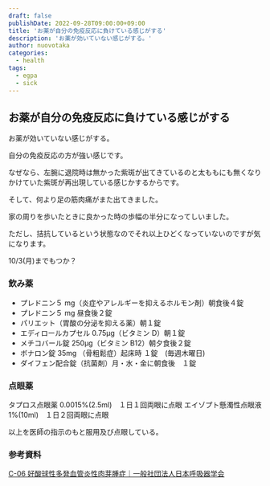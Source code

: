 ```yaml
---
draft: false
publishDate: 2022-09-28T09:00:00+09:00
title: 'お薬が自分の免疫反応に負けている感じがする'
description: 'お薬が効いていない感じがする。'
author: nuovotaka
categories:
  - health
tags:
  - egpa
  - sick
---
```


## お薬が自分の免疫反応に負けている感じがする

お薬が効いていない感じがする。

自分の免疫反応の方が強い感じです。

なぜなら、左腕に退院時は無かった紫斑が出てきているのと太ももにも無くなりかけていた紫斑が再出現している感じかするからです。

そして、何より足の筋肉痛がまた出てきました。

家の周りを歩いたときに良かった時の歩幅の半分になってしいました。

ただし、拮抗しているという状態なのでそれ以上ひどくなっていないのですが気になります。

10/3(月)までもつか？

### 飲み薬

- プレドニン５ mg（炎症やアレルギーを抑えるホルモン剤）朝食後４錠
- プレドニン５ mg 昼食後２錠
- パリエット（胃酸の分泌を抑える薬）朝１錠
- エディロールカプセル 0.75μg（ビタミン D）朝１錠
- メチコバール錠 250μg（ビタミン B12）朝夕食後２錠
- ボナロン錠 35mg （骨粗鬆症）起床時 １錠　(毎週木曜日)
- ダイフェン配合錠（抗菌剤）月・水・金に朝食後　１錠

### 点眼薬

タプロス点眼薬 0.0015%(2.5ml)　１日１回両眼に点眼
エイゾプト懸濁性点眼液 1%(10ml)　１日２回両眼に点眼

以上を医師の指示のもと服用及び点眼している。

### 参考資料

[C-06 好酸球性多発血管炎性肉芽腫症｜一般社団法人日本呼吸器学会](https://www.jrs.or.jp/citizen/disease/c/c-06.html)
